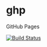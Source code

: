 # ghp

GitHub Pages

[![Build Status](https://travis-ci.org/Mushus/ghp.svg?branch=master)](https://travis-ci.org/Mushus/ghp)

